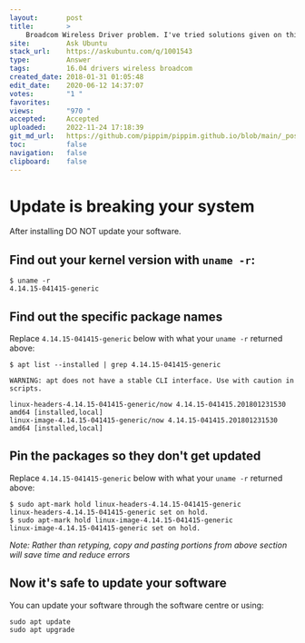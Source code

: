 ```yaml
---
layout:       post
title:        >
    Broadcom Wireless Driver problem. I've tried solutions given on this forum but I can't get it work
site:         Ask Ubuntu
stack_url:    https://askubuntu.com/q/1001543
type:         Answer
tags:         16.04 drivers wireless broadcom
created_date: 2018-01-31 01:05:48
edit_date:    2020-06-12 14:37:07
votes:        "1 "
favorites:    
views:        "970 "
accepted:     Accepted
uploaded:     2022-11-24 17:18:39
git_md_url:   https://github.com/pippim/pippim.github.io/blob/main/_posts/2018/2018-01-31-Broadcom-Wireless-Driver-problem.-I_ve-tried-solutions-given-on-this-forum-but-I-can_t-get-it-work.md
toc:          false
navigation:   false
clipboard:    false
---
```


# Update is breaking your system

After installing DO NOT update your software.

## Find out your kernel version with `uname -r`:

``` 
$ uname -r
4.14.15-041415-generic
```

## Find out the specific package names

Replace `4.14.15-041415-generic` below with what your `uname -r` returned above:

``` 
$ apt list --installed | grep 4.14.15-041415-generic

WARNING: apt does not have a stable CLI interface. Use with caution in scripts.

linux-headers-4.14.15-041415-generic/now 4.14.15-041415.201801231530 amd64 [installed,local]
linux-image-4.14.15-041415-generic/now 4.14.15-041415.201801231530 amd64 [installed,local]
```

## Pin the packages so they don't get updated

Replace `4.14.15-041415-generic` below with what your `uname -r` returned above:

``` 
$ sudo apt-mark hold linux-headers-4.14.15-041415-generic
linux-headers-4.14.15-041415-generic set on hold.
$ sudo apt-mark hold linux-image-4.14.15-041415-generic
linux-image-4.14.15-041415-generic set on hold.
```

*Note: Rather than retyping, copy and pasting portions from above section will save time and reduce errors*

## Now it's safe to update your software

You can update your software through the software centre or using:

``` 
sudo apt update
sudo apt upgrade
```
